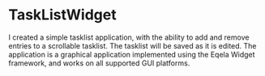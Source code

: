 TaskListWidget
==============

I created a simple tasklist application, with the ability to add and remove entries to a scrollable tasklist. The tasklist will be saved as it is edited. The application is a graphical application implemented using the Eqela Widget framework, and works on all supported GUI platforms. 

